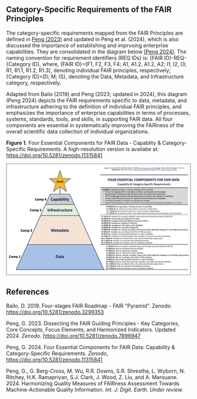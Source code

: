 **Category-Specific Requirements of the FAIR Principles**
---------------------------------------------------------

The category-specific requirements mapped from the FAIR Principles are defined in [Peng (2023)](https://doi.org/10.5281/zenodo.7896947) and updated in Peng et al. (2024), which is also discussed the importance of establishing and imprvoing enterprise capabilities. They are consolidated in the diagram below [(Peng 2024)](https://doi.org/10.5281/zenodo.11315841). The naming convention for requirement identifiers (REQ IDs) is: {FAIR ID}-REQ-{Category ID}, where, {FAIR ID}=[F1, F2, F3, F4; A1, A1.2, A1.2, A2; I1, I2, I3; R1, R1.1, R1.2, R1.3], denoting individual FAIR principles, respectively;  {Category ID]=[D; M; IS}, denoting the Data, Metadata, and Infrastructure category, respectively. 

Adapted from Bailo (2019) and Peng (2023; updated in 2024), this diagram (Peng 2024) depicts the FAIR requirements specific to data, metadata, and infrastructure adhering to the definition of individual FAIR principles, and emphasizes the importance of enterprise capabilities in terms of processes, systems, standards, tools, and skills, in supporting FAIR data. All four components are essential in systematically improving the FAIRness of the overall scientific data collection of individual organizations.


**Figure 1.** Four Essential Components for FAIR Data - Capablity & Category-Specific Requirements. A high-resolution version is availabe at: https://doi.org/10.5281/zenodo.11315841

<img src="https://github.com/gepeng86/FAIRness-QualityMeasures/blob/main/_images/Peng_FAIR_4-Components_Star_v00r03_lowRes.jpg" width="850" />



References
-----------

Bailo, D. 2019. Four-stages FAIR Roadmap - FAIR "Pyramid". Zenodo. https://doi.org/10.5281/zenodo.3299353

Peng, G. 2023. Dissecting the FAIR Guiding Principles - Key Categories, Core Concepts, Focus Elements, and Harmonized Indicators. Updated 2024. _Zenodo_. https://doi.org/10.5281/zenodo.7896947

Peng, G. 2024. Four Essential Components for FAIR Data: Capability & Category-Specific Requirements. _Zenodo_, https://doi.org/10.5281/zenodo.11315841

Peng, G., G. Berg-Cross, M. Wu, R.R. Downs, S.R. Shrestha, L. Wyborn, N. Ritchey, H.K. Ramapriyan, S.J. Clark, J. Wood, Z. Liu, and A. Marouane. 2024. Harmonizing Quality Measures of FAIRness Assessment Towards Machine-Actionable Quality Information. _Int. J. Digit. Earth. Under review._
